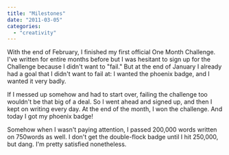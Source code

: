 ```yaml
---
title: "Milestones"
date: "2011-03-05"
categories: 
  - "creativity"
---
```


With the end of February, I finished my first official One Month Challenge. I've written for entire months before but I was hesitant to sign up for the Challenge because I didn't want to "fail." But at the end of January I already had a goal that I didn't want to fail at: I wanted the phoenix badge, and I wanted it very badly.

If I messed up somehow and had to start over, failing the challenge too wouldn't be that big of a deal. So I went ahead and signed up, and then I kept on writing every day. At the end of the month, I won the challenge. And today I got my phoenix badge!

Somehow when I wasn't paying attention, I passed 200,000 words written on 750words as well. I don't get the double-flock badge until I hit 250,000, but dang. I'm pretty satisfied nonetheless.
